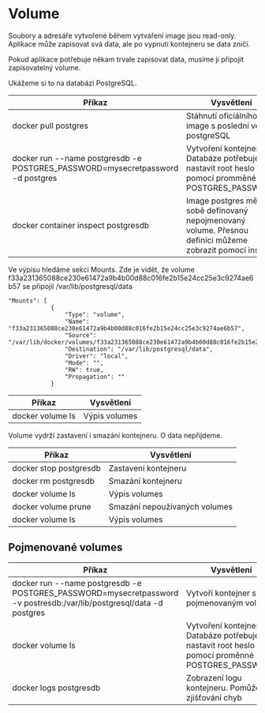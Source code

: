 # Volume

Soubory a adresáře vytvořené během vytváření image jsou read-only. Aplikace může zapisovat svá data, ale po vypnutí 
kontejneru se data zničí.

Pokud aplikace potřebuje někam trvale zapisovat data, musíme ji připojit zapisovatelný volume.

Ukážeme si to na databázi PostgreSQL.


| Příkaz                                                                         | Vysvětlení                                                                                                 |
|--------------------------------------------------------------------------------|------------------------------------------------------------------------------------------------------------|
| docker pull postgres                                                           | Stáhnutí oficiálního image s poslední verzí postgreSQL                                                     |
| docker run --name postgresdb -e POSTGRES_PASSWORD=mysecretpassword -d postgres | Vytvoření kontejneru. Databáze potřebuje nastavit root heslo pomocí promměné POSTGRES_PASSWORD             |
| docker container inspect postgresdb | Image postgres měl v sobě definovaný nepojmenovaný volume. Přesnou definici můžeme zobrazit pomocí inspect | 

Ve výpisu hledáme sekci Mounts. Zde je vidět, že volume f33a231365088ce230e61472a9b4b00d88c016fe2b15e24cc25e3c9274ae6b57 se připojil /var/lib/postgresql/data 
```
"Mounts": [
            {
                "Type": "volume",
                "Name": "f33a231365088ce230e61472a9b4b00d88c016fe2b15e24cc25e3c9274ae6b57",
                "Source": "/var/lib/docker/volumes/f33a231365088ce230e61472a9b4b00d88c016fe2b15e24cc25e3c9274ae6b57/_data",
                "Destination": "/var/lib/postgresql/data",
                "Driver": "local",
                "Mode": "",
                "RW": true,
                "Propagation": ""
            }
```

| Příkaz                                                                         | Vysvětlení    |
|--------------------------------------------------------------------------------|---------------|
| docker volume ls                                                               | Výpis volumes |

 Volume vydrží zastavení i smazání kontejneru. O data nepřijdeme.

| Příkaz                 | Vysvětlení                    |
|------------------------|-------------------------------|
| docker stop postgresdb | Zastavení kontejneru          |
| docker rm postgresdb   | Smazání kontejneru            |
| docker volume ls       | Výpis volumes                 |
| docker volume prune    | Smazání nepoužívaných volumes |
| docker volume ls       | Výpis volumes                 |

## Pojmenované volumes

| Příkaz                                                                                                               | Vysvětlení                                                                                     |
|----------------------------------------------------------------------------------------------------------------------|------------------------------------------------------------------------------------------------|
| docker run --name postgresdb -e POSTGRES_PASSWORD=mysecretpassword -v postresdb:/var/lib/postgresql/data -d postgres | Vytvoří kontejner s pojmenovaným volume                                                        |
| docker volume ls                                                                                                     | Vytvoření kontejneru. Databáze potřebuje nastavit root heslo pomocí proměnné POSTGRES_PASSWORD |
| docker logs postgresdb                                                                                               | Zobrazení logu kontejneru. Pomůže při zjišťování chyb                                          | 
